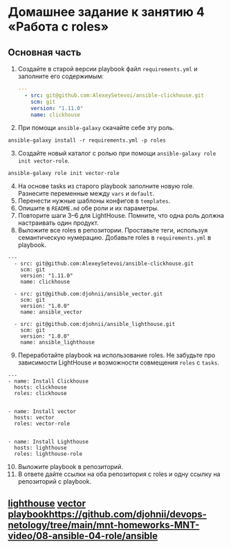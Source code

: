 # Домашнее задание к занятию 4 «Работа с roles»


## Основная часть


1. Создайте в старой версии playbook файл `requirements.yml` и заполните его содержимым:

   ```yaml
   ---
     - src: git@github.com:AlexeySetevoi/ansible-clickhouse.git
       scm: git
       version: "1.11.0"
       name: clickhouse 
   ```

2. При помощи `ansible-galaxy` скачайте себе эту роль.
```
ansible-galaxy install -r requirements.yml -p roles
```
3. Создайте новый каталог с ролью при помощи `ansible-galaxy role init vector-role`.
```
ansible-galaxy role init vector-role
```
4. На основе tasks из старого playbook заполните новую role. Разнесите переменные между `vars` и `default`. 
5. Перенести нужные шаблоны конфигов в `templates`.
6. Опишите в `README.md` обе роли и их параметры.
7. Повторите шаги 3–6 для LightHouse. Помните, что одна роль должна настраивать один продукт.
8. Выложите все roles в репозитории. Проставьте теги, используя семантическую нумерацию. Добавьте roles в `requirements.yml` в playbook.
```
---
  - src: git@github.com:AlexeySetevoi/ansible-clickhouse.git
    scm: git
    version: "1.11.0"
    name: clickhouse 

  - src: git@github.com:djohnii/ansible_vector.git
    scm: git
    version: "1.0.0"
    name: ansible_vector

  - src: git@github.com:djohnii/ansible_lighthouse.git
    scm: git
    version: "1.0.0"
    name: ansible_lighthouse 
```

9. Переработайте playbook на использование roles. Не забудьте про зависимости LightHouse и возможности совмещения `roles` с `tasks`.
```
---
- name: Install Clickhouse
  hosts: clickhouse
  roles: clickhouse


- name: Install vector
  hosts: vector
  roles: vector-role


- name: Install Lighthouse
  hosts: lighthouse
  roles: lighthouse-role
```
10. Выложите playbook в репозиторий.
11. В ответе дайте ссылки на оба репозитория с roles и одну ссылку на репозиторий с playbook.

[lighthouse](https://github.com/djohnii/ansible_lighthouse)
[vector](https://github.com/djohnii/ansible_vector)
[playbook](https://github.com/djohnii/devops-netology/tree/main/mnt-homeworks-MNT-video/08-ansible-04-role/ansible)https://github.com/djohnii/devops-netology/tree/main/mnt-homeworks-MNT-video/08-ansible-04-role/ansible
---


